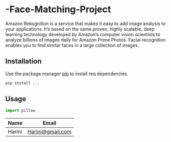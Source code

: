 # -Face-Matching-Project
Amazon Rekognition is a service that makes it easy to add image analysis to your applications. It’s based on the same proven, highly scalable, deep learning technology developed by Amazon’s computer vision scientists to analyze billions of images daily for Amazon Prime Photos. Facial recognition enables you to find similar faces in a large collection of images.



## Installation

Use the package manager [pip](https://pip.pypa.io/en/stable/) to install req dependencies.

```bash
pip install ...
```

## Usage

```python
import pillow


```

|Name|Email|     
|----|-----| 
|Harini|Harini@gmail.com| 

